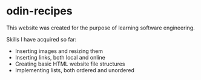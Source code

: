# odin-recipes

This website was created for the purpose of learning software engineering.

Skills I have acquired so far:
- Inserting images and resizing them
- Inserting links, both local and online
- Creating basic HTML website file structures
- Implementing lists, both ordered and unordered